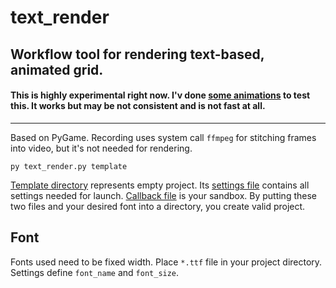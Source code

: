 # text_render 
## Workflow tool for rendering text-based, animated grid.
#### This is highly experimental right now. I'v done [some animations](https://www.instagram.com/wwszola_art) to test this. It works but may be not consistent and is not fast at all.
____
Based on PyGame. Recording uses system call `ffmpeg` for stitching frames into video, but it's not needed for rendering.

`py text_render.py template`

[Template directory](template) represents empty project. Its [settings file](template/settings.json) contains all settings needed for launch. [Callback file](template/callback.py) is your sandbox. By putting these two files and your desired font into a directory, you create valid project.

## Font
Fonts used need to be fixed width. Place `*.ttf` file in your project directory. Settings define `font_name` and `font_size`.
